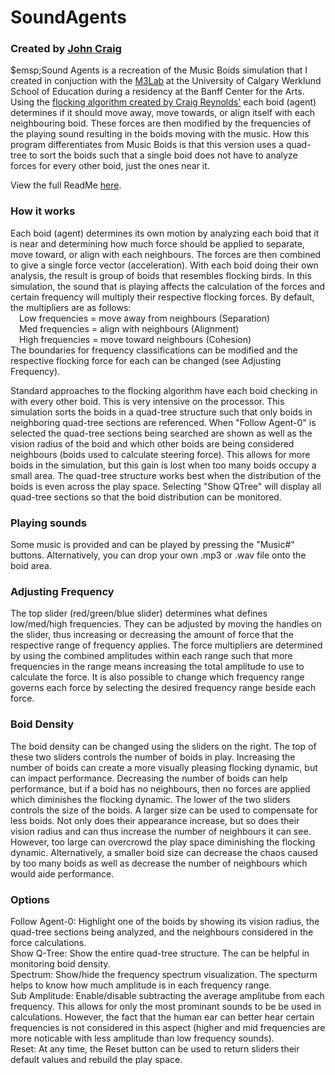 # SoundAgents
### Created by <a href="https://johncraig.dev" target="_blank" rel="noopener noreferrer">John Craig</a>
$emsp;Sound Agents is a recreation of the Music Boids simulation that I created in conjuction with the <a href="https://www.m3lab.org/" target="blank" rel="noopener noreferrer">M3Lab</a> at the University of Calgary Werklund School of Education during a residency at the Banff Center for the Arts. Using the <a href="https://https://en.wikipedia.org/wiki/Boids" target="_blank" rel="noopener noreferrer">flocking algorithm created by Craig Reynolds'</a> each boid (agent) determines if it should move away, move towards, or align itself with each neighbouring boid. These forces are then modified by the frequencies of the playing sound resulting in the boids moving with the music. How this program differentiates from Music Boids is that this version uses a quad-tree to sort the boids such that a single boid does not have to analyze forces for every other boid, just the ones near it.

View the full ReadMe <a href="https://github.com/jcraig358/SoundAgents/blob/main/README.md" target="_blank" rel="noopener noreferrer">here</a>.

### How it works
Each boid (agent) determines its own motion by analyzing each boid that it is near and determining how much force should be applied to separate, move toward, or align with each neighbours. The forces are then combined to give a single force vector (acceleration).  With each boid doing their own analysis, the result is group of boids that resembles flocking birds.
In this simulation, the sound that is playing affects the calculation of the forces and certain frequency will multiply their respective flocking forces. By default, the multipliers are as follows:
<br>&emsp;Low frequencies = move away from neighbours (Separation)
<br>&emsp;Med frequencies = align with neighbours (Alignment)
<br>&emsp;High frequencies = move toward neighbours (Cohesion)
<br>The boundaries for frequency classifications can be modified and the respective flocking force for each can be changed (see Adjusting Frequency).

Standard approaches to the flocking algorithm have each boid checking in with every other boid. This is very intensive on the processor. This simulation sorts the boids in a quad-tree structure such that only boids in neighboring quad-tree sections are referenced. When "Follow Agent-0" is selected the quad-tree sections being searched are shown as well as the vision radius of the boid and which other boids are being considered neighbours (boids used to calculate steering force). This allows for more boids in the simulation, but this gain is lost when too many boids occupy a small area. The quad-tree structure works best when the distribution of the boids is even across the play space. Selecting "Show QTree" will display all quad-tree sections so that the boid distribution can be monitored.

### Playing sounds
Some music is provided and can be played by pressing the "Music#" buttons. Alternatively, you can drop your own .mp3 or .wav file onto the boid area.

### Adjusting Frequency
The top slider (red/green/blue slider) determines what defines low/med/high frequencies. They can be adjusted by moving the handles on the slider, thus increasing or decreasing the amount of force that the respective range of frequency applies. The force multipliers are determined by using the combined amplitudes within each range such that more frequencies in the range means increasing the total amplitude to use to calculate the force. It is also possible to change which frequency range governs each force by selecting the desired frequency range beside each force.

### Boid Density
The boid density can be changed using the sliders on the right. The top of these two sliders controls the number of boids in play. Increasing the number of boids can create a more visually pleasing flocking dynamic, but can impact performance. Decreasing the number of boids can help performance, but if a boid has no neighbours, then no forces are applied which diminishes the flocking dynamic.
The lower of the two sliders controls the size of the boids. A larger size can be used to compensate for less boids. Not only does their appearance increase, but so does their vision radius and can thus increase the number of neighbours it can see. However, too large can overcrowd the play space diminishing the flocking dynamic. Alternatively, a smaller boid size can decrease the chaos caused by too many boids as well as decrease the number of neighbours which would aide performance.

### Options
Follow Agent-0: Highlight one of the boids by showing its vision radius, the quad-tree sections being analyzed, and the neighbours considered in the force calculations.
<br>Show Q-Tree: Show the entire quad-tree structure. The can be helpful in monitoring boid density.
<br>Spectrum: Show/hide the frequency spectrum visualization. The specturm helps to know how much amplitude is in each frequency range.
<br>Sub Amplitude: Enable/disable subtracting the average amplitube from each frequency. This allows for only the most prominant sounds to be be used in calculations. However, the fact that the human ear can better hear certain frequencies is not considered in this aspect (higher and mid frequencies are more noticable with less amplitude than low frequency sounds).
<br>Reset: At any time, the Reset button can be used to return sliders their default values and rebuild the play space.
